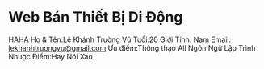 # Web Bán Thiết Bị Di Động
HAHA
Họ & Tên:Lê Khánh Trường Vũ
Tuổi:20
Giới Tính: Nam
Email: lekhanhtruongvu@gmail.com
Ưu điểm:Thông thạo All Ngôn Ngữ Lập Trình
Nhược Điểm:Hay Nói Xạo
